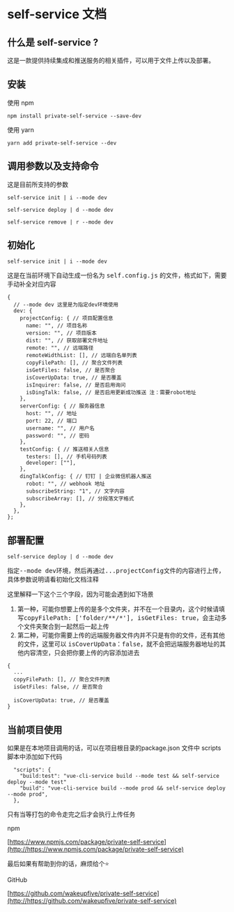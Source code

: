 # self-service 文档

## 什么是 self-service ?

这是一款提供持续集成和推送服务的相关插件，可以用于文件上传以及部署。

## 安装

使用 npm
```
npm install private-self-service --save-dev
```

使用 yarn
```
yarn add private-self-service --dev
```

## 调用参数以及支持命令

这是目前所支持的参数

```
self-service init | i --mode dev

self-service deploy | d --mode dev

self-service remove | r --mode dev
```

## 初始化

```
self-service init | i --mode dev
```

这是在当前环境下自动生成一份名为 <kbd>self.config.js</kbd> 的文件，格式如下，需要手动补全对应内容

```
{
  // --mode dev 这里是为指定dev环境使用
  dev: {
    projectConfig: { // 项目配置信息
      name: "", // 项目名称
      version: "", // 项目版本
      dist: "", // 获取部署文件地址
      remote: "", // 远端路径
      remoteWidthList: [], // 远端白名单列表
      copyFilePath: [], // 聚合文件列表
      isGetFiles: false, // 是否聚合
      isCoverUpData: true, // 是否覆盖
      isInquirer: false, // 是否启用询问
      isDingTalk: false, // 是否启用更新成功推送 注：需要robot地址
    },
    serverConfig: { // 服务器信息
      host: "", // 地址
      port: 22, // 端口
      username: "", // 用户名
      password: "", // 密码
    },
    testConfig: { // 推送相关人信息
      testers: [], // 手机号码列表
      developer: [""],
    },
    dingTalkConfig: { // 钉钉 | 企业微信机器人推送
      robot: "", // webhook 地址
      subscribeString: "1", // 文字内容
      subscribeArray: [], // 分段落文字格式
    },
  },
};
```

## 部署配置
```
self-service deploy | d --mode dev
```
指定<kbd>--mode dev</kbd>环境，然后再通过<kbd>...projectConfig</kbd>文件的内容进行上传，具体参数说明请看初始化文档注释

这里解释一下这个三个字段，因为可能会遇到如下场景
1. 第一种，可能你想要上传的是多个文件夹，并不在一个目录内，这个时候请填写<kbd>copyFilePath: ['folder/**/*'], isGetFiles: true</kbd>，会主动多个文件夹聚合到一起然后一起上传
2. 第二种，可能你需要上传的远端服务器文件内并不只是有你的文件，还有其他的文件，这里可以 <kbd>isCoverUpData：false</kbd>，就不会把远端服务器地址的其他内容清空，只会把你要上传的内容添加进去
```
{
  ...
  copyFilePath: [], // 聚合文件列表
  isGetFiles: false, // 是否聚合
  
  isCoverUpData: true, // 是否覆盖
}
```

## 当前项目使用

如果是在本地项目调用的话，可以在项目根目录的package.json 文件中 scripts 脚本中添加如下代码

```
  "scripts": {
    "build:test": "vue-cli-service build --mode test && self-service deploy --mode test"
    "build": "vue-cli-service build --mode prod && self-service deploy --mode prod",
  },
```

只有当等打包的命令走完之后才会执行上传任务

npm

[https://www.npmjs.com/package/private-self-service](http://https://www.npmjs.com/package/private-self-service)

最后如果有帮助到你的话，麻烦给个⭐

GitHub

[https://github.com/wakeupfive/private-self-service](http://https://github.com/wakeupfive/private-self-service)